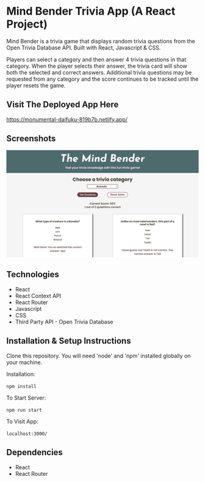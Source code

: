 # Mind Bender Trivia App (A React Project)

Mind Bender is a trivia game that displays random trivia questions from the Open Trivia Database API. Built with React, Javascript & CSS.

Players can select a category and then answer 4 trivia questions in that category. When the player selects their answer, the trivia card will show both the selected and correct answers. Additional trivia questions may be requested from any category and the score continues to be tracked until the player resets the game.

## Visit The Deployed App Here

https://monumental-daifuku-819b7b.netlify.app/

## Screenshots

!["Screenshot of sample game"](https://github.com/TiffanyStPierre/react-trivia-game-app/blob/main/docs/trivia-app-screenshot.png?raw=true)

## Technologies

* React
* React Context API
* React Router
* Javascript
* CSS
* Third Party API - Open Trivia Database

## Installation & Setup Instructions

Clone this repository. You will need 'node' and 'npm' installed globally on your machine.

Installation:

`npm install`

To Start Server:

`npm run start`

To Visit App:

`localhost:3000/`

## Dependencies

* React
* React Router